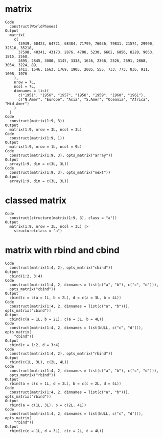 # matrix

    Code
      construct(WorldPhones)
    Output
      matrix(
        c(
          45939, 60423, 64721, 68484, 71799, 76036, 79831, 21574, 29990, 32510, 35218,
          37598, 40341, 43173, 2876, 4708, 5230, 6662, 6856, 8220, 9053, 1815, 2568,
          2695, 2845, 3000, 3145, 3338, 1646, 2366, 2526, 2691, 2868, 3054, 3224, 89,
          1411, 1546, 1663, 1769, 1905, 2005, 555, 733, 773, 836, 911, 1008, 1076
        ),
        nrow = 7L,
        ncol = 7L,
        dimnames = list(
          c("1951", "1956", "1957", "1958", "1959", "1960", "1961"),
          c("N.Amer", "Europe", "Asia", "S.Amer", "Oceania", "Africa", "Mid.Amer")
        )
      )
    Code
      construct(matrix(1:9, 3))
    Output
      matrix(1:9, nrow = 3L, ncol = 3L)
    Code
      construct(matrix(1:9, 1))
    Output
      matrix(1:9, nrow = 1L, ncol = 9L)
    Code
      construct(matrix(1:9, 3), opts_matrix("array"))
    Output
      array(1:9, dim = c(3L, 3L))
    Code
      construct(matrix(1:9, 3), opts_matrix("next"))
    Output
      array(1:9, dim = c(3L, 3L))

# classed matrix

    Code
      construct(structure(matrix(1:9, 3), class = "a"))
    Output
      matrix(1:9, nrow = 3L, ncol = 3L) |>
        structure(class = "a")

# matrix with rbind and cbind

    Code
      construct(matrix(1:4, 2), opts_matrix("cbind"))
    Output
      cbind(1:2, 3:4)
    Code
      construct(matrix(1:4, 2, dimnames = list(c("a", "b"), c("c", "d"))),
      opts_matrix("cbind"))
    Output
      cbind(c = c(a = 1L, b = 2L), d = c(a = 3L, b = 4L))
    Code
      construct(matrix(1:4, 2, dimnames = list(c("a", "b"))), opts_matrix("cbind"))
    Output
      cbind(c(a = 1L, b = 2L), c(a = 3L, b = 4L))
    Code
      construct(matrix(1:4, 2, dimnames = list(NULL, c("c", "d"))), opts_matrix(
        "cbind"))
    Output
      cbind(c = 1:2, d = 3:4)
    Code
      construct(matrix(1:4, 2), opts_matrix("rbind"))
    Output
      rbind(c(1L, 3L), c(2L, 4L))
    Code
      construct(matrix(1:4, 2, dimnames = list(c("a", "b"), c("c", "d"))),
      opts_matrix("rbind"))
    Output
      rbind(a = c(c = 1L, d = 3L), b = c(c = 2L, d = 4L))
    Code
      construct(matrix(1:4, 2, dimnames = list(c("a", "b"))), opts_matrix("rbind"))
    Output
      rbind(a = c(1L, 3L), b = c(2L, 4L))
    Code
      construct(matrix(1:4, 2, dimnames = list(NULL, c("c", "d"))), opts_matrix(
        "rbind"))
    Output
      rbind(c(c = 1L, d = 3L), c(c = 2L, d = 4L))

